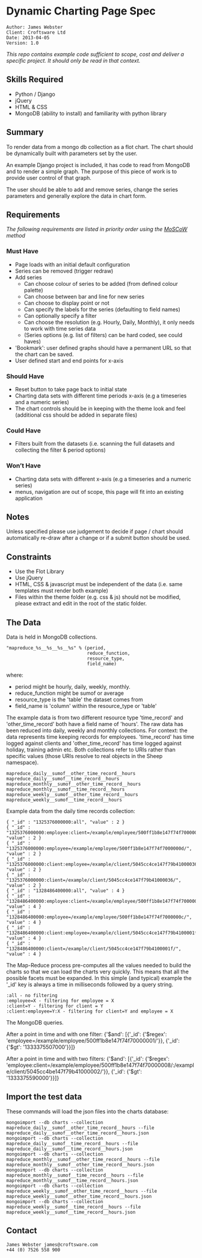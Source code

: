# Dynamic Charting Page Spec
	Author: James Webster
	Client: Croftsware Ltd
	Date: 2013-04-05
	Version: 1.0

*This repo contains example code sufficient to scope, cost and deliver a specific project. It should only be read in that context.*

## Skills Required
* Python / Django
* jQuery
* HTML & CSS
* MongoDB (ability to install) and familiarity with python library


## Summary
To render data from a mongo db collection as a flot chart. The chart should be dynamically built with parameters set by the user.

An example Django project is included, it has code to read from MongoDB and to render a simple graph. The purpose of this piece of work is to provide user control of that graph.

The user should be able to add and remove series, change the series parameters and generally explore the data in chart form.


## Requirements
*The following requirements are listed in priority order using the [MoSCoW](http://en.wikipedia.org/wiki/MoSCoW_Method) method*

### Must Have
* Page loads with an initial default configuration
* Series can be removed (trigger redraw)
* Add series
	* Can choose colour of series to be added (from defined colour palette)
	* Can choose between bar and line for new series
	* Can choose to display point or not
	* Can specify the labels for the series (defaulting to field names)
	* Can optionally specify a filter
	* Can choose the resolution (e.g. Hourly, Daily, Monthly), it only needs to work with time series data
	* (Series options (e.g. list of filters) can be hard coded, see could haves)
* 'Bookmark': user defined graphs should have a permanent URL so that the chart can be saved.
* User defined start and end points for x-axis

### Should Have
* Reset button to take page back to initial state
* Charting data sets with different time periods x-axis (e.g a timeseries and a numeric series)
* The chart controls should be in keeping with the theme look and feel (additional css should be added in separate files)

### Could Have
* Filters built from the datasets (i.e. scanning the full datasets and collecting the filter & period options)

### Won’t Have
* Charting data sets with different x-axis (e.g a timeseries and a numeric series)
* menus, navigation are out of scope, this page will fit into an existing application



## Notes
Unless specified please use judgement to decide if page / chart should automatically re-draw after a change or if a submit button should be used.



## Constraints
* Use the Flot Library
* Use jQuery
* HTML, CSS & javascript must be independent of the data (i.e. same templates must render both example)
* Files within the theme folder (e.g. css & js) should not be modified, please extract and edit in the root of the static folder.




## The Data
Data is held in MongoDB collections.

	"mapreduce_%s__%s__%s__%s" % (period,
                                  reduce_function,
                                  resource_type,
                                  field_name)

where:
* period might be hourly, daily, weekly, monthly.
* reduce_function might be sumof or average
* resource_type is the 'table' the dataset comes from
* field_name is 'column' within the resource_type or 'table'

The example data is from two different resource type 'time_record' and 'other_time_record' both have a field name of 'hours'. The raw data has been reduced into daily, weekly and monthly collections. For context: the data represents time keeping records for employees. 'time_record' has time logged against clients and 'other_time_record' has time logged against holiday, training admin etc. Both collections refer to URIs rather than specific values (those URIs resolve to real objects in the Sheep namespace).

	mapreduce_daily__sumof__other_time_record__hours
	mapreduce_daily__sumof__time_record__hours
	mapreduce_monthly__sumof__other_time_record__hours
	mapreduce_monthly__sumof__time_record__hours
	mapreduce_weekly__sumof__other_time_record__hours
	mapreduce_weekly__sumof__time_record__hours

Example data from the daily time records collection:

	{ "_id" : "1325376000000:all", "value" : 2 }
	{ "_id" : "1325376000000:employee:client=/example/employee/500ff1b8e147f74f7000000d/:/example/client/5045cc4ce147f79b41000036/", "value" : 2 }
	{ "_id" : "1325376000000:employee=/example/employee/500ff1b8e147f74f7000000d/", "value" : 2 }
	{ "_id" : "1325376000000:client:employee=/example/client/5045cc4ce147f79b41000036/:/example/employee/500ff1b8e147f74f7000000d/", "value" : 2 }
	{ "_id" : "1325376000000:client=/example/client/5045cc4ce147f79b41000036/", "value" : 2 }
	{ "_id" : "1328486400000:all", "value" : 4 }
	{ "_id" : "1328486400000:employee:client=/example/employee/500ff1b8e147f74f7000000c/:/example/client/5045cc4ce147f79b4100001f/", "value" : 4 }
	{ "_id" : "1328486400000:employee=/example/employee/500ff1b8e147f74f7000000c/", "value" : 4 }
	{ "_id" : "1328486400000:client:employee=/example/client/5045cc4ce147f79b4100001f/:/example/employee/500ff1b8e147f74f7000000c/", "value" : 4 }
	{ "_id" : "1328486400000:client=/example/client/5045cc4ce147f79b4100001f/", "value" : 4 }


The Map-Reduce process pre-computes all the values needed to build the charts so that we can load the charts very quickly. This means that all the possible facets must be expanded. In this simple (and typical) example the '_id' key is always a time in milliseconds followed by a query string.

	:all - no filtering
	:employee=X - filtering for employee = X
	:client=Y - filtering for client = Y
	:client:employee=Y:X - filtering for client=Y and employee = X

The MongoDB queries.

After a point in time and with one filter:
	{'$and': [{'_id': {'$regex': 'employee=/example/employee/500ff1b8e147f74f70000001/'}}, {'_id': {'$gt': '1333375507000'}}]}

After a point in time and with two filters:
	{'$and': [{'_id': {'$regex': 'employee:client=/example/employee/500ff1b8e147f74f70000008/:/example/client/5045cc4be147f79b41000002/'}}, {'_id': {'$gt': '1333375590000'}}]}


## Import the test data
These commands will load the json files into the charts database:

	mongoimport --db charts --collection mapreduce_daily__sumof__other_time_record__hours --file mapreduce_daily__sumof__other_time_record__hours.json
	mongoimport --db charts --collection mapreduce_daily__sumof__time_record__hours --file mapreduce_daily__sumof__time_record__hours.json
	mongoimport --db charts --collection mapreduce_monthly__sumof__other_time_record__hours --file mapreduce_monthly__sumof__other_time_record__hours.json
	mongoimport --db charts --collection mapreduce_monthly__sumof__time_record__hours --file mapreduce_monthly__sumof__time_record__hours.json
	mongoimport --db charts --collection mapreduce_weekly__sumof__other_time_record__hours --file mapreduce_weekly__sumof__other_time_record__hours.json
	mongoimport --db charts --collection mapreduce_weekly__sumof__time_record__hours --file mapreduce_weekly__sumof__time_record__hours.json




## Contact
	James Webster james@croftsware.com
	+44 (0) 7526 558 900